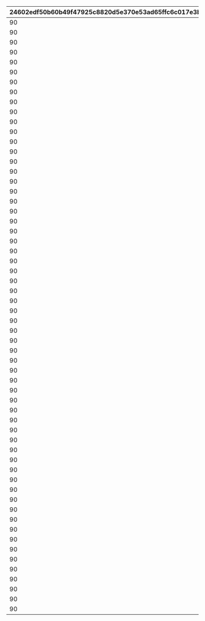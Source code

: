 |24602edf50b60b49f47925c8820d5e370e53ad65ffc6c017e3bedd5b600034b4|2ab64c207aa9d38313ecc00a39d91c23dd5b98a6ebbcc09efce3c4972bbfe5ae|bd8a0e84e058c9ace4129f7a1ce966b312da2b33f79f843724d81fa55fdc01fc|945e09d25bc38a1cbee139c43ab9064a3bd586fef4e18be092fd39d36473729c|22294b799d3ee82d6b1b25038e98e9f3d3a1de47f1e47eed5cf9bb96b89a86af|bfe9e8bdcf5153de30274a8ee0a8a7c0ac098fe7fca5ece2e804aad360223192|9ed8a5ffc66180546b8051efafc4a05e8caea735a198e7b71419e49cc3bd40a0|525b756258002d123169f2fdaec75609997e00bde35729ada5c23dc44520ebd3|566cb42381b5cb34f9e7489f10e2357aa044329b2484b282a3b3bfcd783098a8|af3e08dcd2af52084727d2680d7e3659f3deb58be9a329a82f81fc835be4a62d|dc34f7bb0bcc144d9eb2651c6cf63491c56a9d1826164cf2513dd34ab47a976a|f74533e163e24ec06d691ba7c991f5781af7e403a8d3881b1397ff1dd60da1db|
| --- | --- | --- | --- | --- | --- | --- | --- | --- | --- | --- | --- |
|90|92407110|92407|1|924071100|924072101|1|0|92407120|1|924073101|500000000|
|90|92407120|92407|1|924071200|924072102|2|92407110|92407130|2|924073102|1000000000|
|90|92407130|92407|1|924071300|924072103|3|92407120|92407140|3|924073103|1500000000|
|90|92407140|92407|1|924071400|924072104|3|92407130|0|4|924073104|0|
|90|92407210|92407|1|924072100|924072201|1|0|92407220|1|924073201|500000000|
|90|92407220|92407|1|924072200|924072202|2|92407210|92407230|2|924073202|1000000000|
|90|92407230|92407|1|924072300|924072203|3|92407220|92407240|3|924073203|1500000000|
|90|92407240|92407|1|924072400|924072204|3|92407230|0|4|924073204|0|
|90|92407310|92407|1|924073100|924072301|1|0|92407320|1|924073301|500000000|
|90|92407320|92407|1|924073200|924072302|2|92407310|92407330|2|924073302|1000000000|
|90|92407330|92407|1|924073300|924072303|3|92407320|92407340|3|924073303|1500000000|
|90|92407340|92407|1|924073400|924072304|3|92407330|0|4|924073304|0|
|90|92408110|92408|1|924081100|924082101|1|0|92408120|1|924083101|500000000|
|90|92408120|92408|1|924081200|924082102|2|92408110|92408130|2|924083102|1000000000|
|90|92408130|92408|1|924081300|924082103|3|92408120|92408140|3|924083103|1500000000|
|90|92408140|92408|1|924081400|924082104|3|92408130|0|4|924083104|0|
|90|92408210|92408|1|924082100|924082201|1|0|92408220|1|924083201|500000000|
|90|92408220|92408|1|924082200|924082202|2|92408210|92408230|2|924083202|1000000000|
|90|92408230|92408|1|924082300|924082203|3|92408220|92408240|3|924083203|1500000000|
|90|92408240|92408|1|924082400|924082204|3|92408230|0|4|924083204|0|
|90|92408310|92408|1|924083100|924082301|1|0|92408320|1|924083301|500000000|
|90|92408320|92408|1|924083200|924082302|2|92408310|92408330|2|924083302|1000000000|
|90|92408330|92408|1|924083300|924082303|3|92408320|92408340|3|924083303|1500000000|
|90|92408340|92408|1|924083400|924082304|3|92408330|0|4|924083304|0|
|90|92409110|92409|1|924091100|924092101|1|0|92409120|1|924093101|500000000|
|90|92409120|92409|1|924091200|924092102|2|92409110|92409130|2|924093102|1000000000|
|90|92409130|92409|1|924091300|924092103|3|92409120|92409140|3|924093103|1500000000|
|90|92409140|92409|1|924091400|924092104|4|92409130|0|4|924093104|0|
|90|92409210|92409|1|924092100|924092201|1|0|92409220|1|924093201|500000000|
|90|92409220|92409|1|924092200|924092202|2|92409210|92409230|2|924093202|1000000000|
|90|92409230|92409|1|924092300|924092203|3|92409220|92409240|3|924093203|1500000000|
|90|92409240|92409|1|924092400|924092204|4|92409230|0|4|924093204|0|
|90|92409310|92409|1|924093100|924092301|1|0|92409320|1|924093301|500000000|
|90|92409320|92409|1|924093200|924092302|2|92409310|92409330|2|924093302|1000000000|
|90|92409330|92409|1|924093300|924092303|3|92409320|92409340|3|924093303|1500000000|
|90|92409340|92409|1|924093400|924092304|4|92409330|0|4|924093304|0|
|90|92410110|92410|1|924101100|924102101|1|0|92410120|1|924103101|500000000|
|90|92410120|92410|1|924101200|924102102|2|92410110|92410130|2|924103102|1000000000|
|90|92410130|92410|1|924101300|924102103|3|92410120|92410140|3|924103103|1500000000|
|90|92410140|92410|1|924101400|924102104|4|92410130|0|4|924103104|0|
|90|92410210|92410|1|924102100|924102201|1|0|92410220|1|924103201|500000000|
|90|92410220|92410|1|924102200|924102202|2|92410210|92410230|2|924103202|1000000000|
|90|92410230|92410|1|924102300|924102203|3|92410220|92410240|3|924103203|1500000000|
|90|92410240|92410|1|924102400|924102204|4|92410230|0|4|924103204|0|
|90|92410310|92410|1|924103100|924102301|1|0|92410320|1|924103301|500000000|
|90|92410320|92410|1|924103200|924102302|2|92410310|92410330|2|924103302|1000000000|
|90|92410330|92410|1|924103300|924102303|3|92410320|92410340|3|924103303|1500000000|
|90|92410340|92410|1|924103400|924102304|4|92410330|0|4|924103304|0|
|90|92411110|92411|1|924111100|924112101|1|0|92411120|1|924113101|500000000|
|90|92411120|92411|1|924111200|924112102|2|92411110|92411130|2|924113102|1000000000|
|90|92411130|92411|1|924111300|924112103|3|92411120|92411140|3|924113103|1500000000|
|90|92411140|92411|1|924111400|924112104|4|92411130|0|4|924113104|0|
|90|92411210|92411|1|924112100|924112201|1|0|92411220|1|924113201|500000000|
|90|92411220|92411|1|924112200|924112202|2|92411210|92411230|2|924113202|1000000000|
|90|92411230|92411|1|924112300|924112203|3|92411220|92411240|3|924113203|1500000000|
|90|92411240|92411|1|924112400|924112204|4|92411230|0|4|924113204|0|
|90|92411310|92411|1|924113100|924112301|1|0|92411320|1|924113301|500000000|
|90|92411320|92411|1|924113200|924112302|2|92411310|92411330|2|924113302|1000000000|
|90|92411330|92411|1|924113300|924112303|3|92411320|92411340|3|924113303|1500000000|
|90|92411340|92411|1|924113400|924112304|4|92411330|0|4|924113304|0|